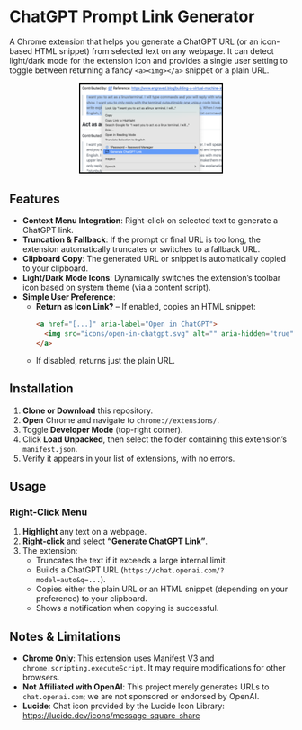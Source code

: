 # ChatGPT Prompt Link Generator

A Chrome extension that helps you generate a ChatGPT URL (or an icon-based HTML snippet) from selected text on any webpage. It can detect light/dark mode for the extension icon and provides a single user setting to toggle between returning a fancy `<a><img></a>` snippet or a plain URL.

<p align="center">
  <img src="screenshot.png" alt="Screenshot" style="border: 2px solid black; width: 50%;">
</p>


## Features

- **Context Menu Integration**: Right-click on selected text to generate a ChatGPT link.
- **Truncation & Fallback**: If the prompt or final URL is too long, the extension automatically truncates or switches to a fallback URL.
- **Clipboard Copy**: The generated URL or snippet is automatically copied to your clipboard.
- **Light/Dark Mode Icons**: Dynamically switches the extension’s toolbar icon based on system theme (via a content script).
- **Simple User Preference**:
  - **Return as Icon Link?** – If enabled, copies an HTML snippet:
    ```html
    <a href="[...]" aria-label="Open in ChatGPT">
      <img src="icons/open-in-chatgpt.svg" alt="" aria-hidden="true" />
    </a>
    ```
  - If disabled, returns just the plain URL.

## Installation

1. **Clone or Download** this repository.
2. **Open** Chrome and navigate to `chrome://extensions/`.
3. Toggle **Developer Mode** (top-right corner).
4. Click **Load Unpacked**, then select the folder containing this extension’s `manifest.json`.
5. Verify it appears in your list of extensions, with no errors.

## Usage

### Right-Click Menu

1. **Highlight** any text on a webpage.
2. **Right-click** and select **“Generate ChatGPT Link”**.
3. The extension:
   - Truncates the text if it exceeds a large internal limit.
   - Builds a ChatGPT URL (`https://chat.openai.com/?model=auto&q=...`).
   - Copies either the plain URL or an HTML snippet (depending on your preference) to your clipboard.
   - Shows a notification when copying is successful.

## Notes & Limitations

- **Chrome Only**: This extension uses Manifest V3 and `chrome.scripting.executeScript`. It may require modifications for other browsers.
- **Not Affiliated with OpenAI**: This project merely generates URLs to `chat.openai.com`; we are not sponsored or endorsed by OpenAI.
- **Lucide**: Chat icon provided by the Lucide Icon Library: https://lucide.dev/icons/message-square-share
